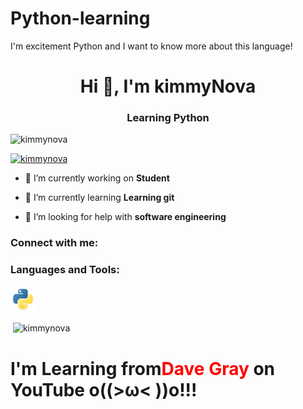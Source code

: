 # Python-learning
I'm excitement Python and I want to know more about this language!

<h1 align="center">Hi 👋, I'm kimmyNova</h1>
<h3 align="center">Learning Python</h3>

<p align="left"> <img src="https://komarev.com/ghpvc/?username=kimmynova&label=Profile%20views&color=0e75b6&style=flat" alt="kimmynova" /> </p>

<p align="left"> <a href="https://github.com/ryo-ma/github-profile-trophy"><img src="https://github-profile-trophy.vercel.app/?username=kimmynova" alt="kimmynova" /></a> </p>

- 🔭 I’m currently working on **Student**

- 🌱 I’m currently learning **Learning git**

- 🤝 I’m looking for help with **software engineering**

<h3 align="left">Connect with me:</h3>
<p align="left">
</p>

<h3 align="left">Languages and Tools:</h3>
<p align="left"> <a href="https://www.python.org" target="_blank" rel="noreferrer"> <img src="https://raw.githubusercontent.com/devicons/devicon/master/icons/python/python-original.svg" alt="python" width="40" height="40"/> </a> </p>

<p>&nbsp;<img align="center" src="https://github-readme-stats.vercel.app/api?username=kimmynova&show_icons=true&locale=en" alt="kimmynova" /></p>

<h1>I'm Learning from<span style="color:red">Dave Gray</span> on YouTube o((>ω< ))o!!!</h1>